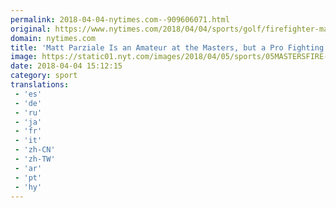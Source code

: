 ```yaml
---
permalink: 2018-04-04-nytimes.com--909606071.html
original: https://www.nytimes.com/2018/04/04/sports/golf/firefighter-matt-parziale-masters.html?partner=rss&amp;emc=rss
domain: nytimes.com
title: 'Matt Parziale Is an Amateur at the Masters, but a Pro Fighting Fires'
image: https://static01.nyt.com/images/2018/04/05/sports/05MASTERSFIRE-INYT4/05MASTERSFIRE-INYT4-mediumThreeByTwo440.jpg
date: 2018-04-04 15:12:15
category: sport
translations: 
 - 'es'
 - 'de'
 - 'ru'
 - 'ja'
 - 'fr'
 - 'it'
 - 'zh-CN'
 - 'zh-TW'
 - 'ar'
 - 'pt'
 - 'hy'
---
```


